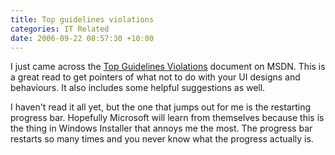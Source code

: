 ```yaml
---
title: Top guidelines violations
categories: IT Related
date: 2006-09-22 08:57:30 +10:00
---
```


I just came across the [Top Guidelines Violations][0] document on MSDN. This is a great read to get pointers of what not to do with your UI designs and behaviours. It also includes some helpful suggestions as well. 

I haven't read it all yet, but the one that jumps out for me is the restarting progress bar. Hopefully Microsoft will learn from themselves because this is the thing in Windows Installer that annoys me the most. The progress bar restarts so many times and you never know what the progress actually is.

[0]: http://msdn.microsoft.com/library/default.asp?url=/library/en-us/UxGuide/UXGuide/Principles/TopViolations/TopViolations.asp
